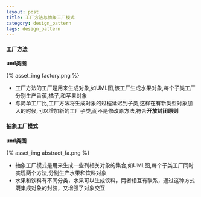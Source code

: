 ```yaml
---
layout: post
title: 工厂方法与抽象工厂模式
category: design_pattern
tags: design_pattern
---
```


#### 工厂方法
**uml类图**

{% asset_img factory.png %}

* 工厂方法的工厂是用来生成对象,如UML图,该工厂生成水果对象,每个子类工厂分别生产香蕉,橘子,和苹果对象
* 与简单工厂比,工厂方法将生成对象的过程延迟到子类,这样在有新类型对象加入的时候,可以增加新的工厂子类,而不是修改原方法,符合**开放封闭原则**

#### 抽象工厂模式
**uml类图**

{% asset_img abstract_fa.png %}

* 抽象工厂模式是用来生成一些列相关对象的集合,如UML图,每个子类工厂同时实现两个方法,分别生产水果和饮料对象
* 水果和饮料有不同分类，水果可以生成饮料，两者相互有联系，通过这种方式既集成对象的封装，又增强了对象交互

